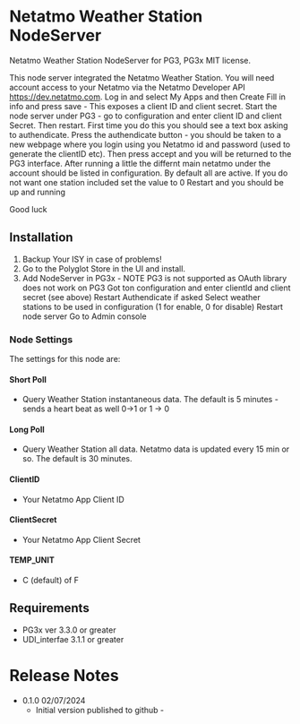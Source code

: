 
# Netatmo Weather Station NodeServer

Netatmo Weather Station NodeServer for PG3, PG3x
MIT license.

This node server integrated the Netatmo Weather Station. You will need account access to your Netatmo via the Netatmo Developer API https://dev.netatmo.com.  Log in and select My Apps and then Create  Fill in info and press save - This exposes a client ID and client secret. 
Start the node server under PG3 - go to configuration and enter client ID and client Secret.  Then restart.   First time you do this you should see a text box asking to authendicate.  Press the authendicate button - you should be taken to a new webpage where you login using you Netatmo id and password (used to generate the clientID etc).  Then press accept and you will be returned to the PG3 interface. 
After running a little the differnt main netatmo under the account should be listed in configuration.  By default all are active.  If you do not want one station included set the value to 0
Restart and you should be up and running

Good luck

## Installation

1. Backup Your ISY in case of problems!
2. Go to the Polyglot Store in the UI and install.
3. Add NodeServer in PG3x - NOTE PG3 is not supported as OAuth library does not work on PG3 
   Got ton configuration and enter clientId and client secret (see above)
   Restart
   Authendicate if asked
   Select weather stations to be used in configuration (1 for enable, 0 for disable)
   Restart node server
   Go to Admin console 

### Node Settings
The settings for this node are:

#### Short Poll
   * Query Weather Station instantaneous data. The default is 5 minutes - sends a heart beat as well 0->1 or 1 -> 0
#### Long Poll
   * Query Weather Station all data. Netatmo data is updated every 15 min or so.  The default is 30 minutes.

#### ClientID
   * Your Netatmo App Client ID

#### ClientSecret
   * Your Netatmo App Client Secret

#### TEMP_UNIT
   * C (default) of F



## Requirements

   * PG3x ver 3.3.0 or greater
   * UDI_interfae 3.1.1 or greater


# Release Notes

- 0.1.0 02/07/2024
   - Initial version published to github - 
